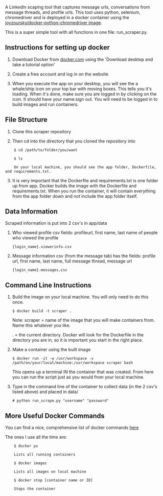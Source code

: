 A LinkedIn scaping tool that captures message urls, conversations from message threads, and profile urls. This tool uses python, selenium, chromedriver and is deployed in a docker container using the [joyzoursky/docker-python-chromedriver image](https://github.com/joyzoursky/docker-python-chromedriver).

This is a super simple tool with all functions in one file: run_scraper.py.

## Instructions for setting up docker

1) Download Docker from [docker.com](https://www.docker.com/get-started) using the 'Download desktop and take a tutorial option'

2) Create a free account and log in on the website

3) When you execute the app on your desktop, you will see the a whale/ship icon on your top bar with moving boxes. This tells you it's loading. When it's done, make sure you are logged in by clicking on the icon. It should have your name:sign out. You will need to be logged in to build images and run containers.

## File Structure

1) Clone this scraper repository

2) Then cd into the directory that you cloned the repository into

```
    $ cd /path/to/folder/you/want

    $ ls 
	
    On your local machine, you should see the app folder, Dockerfile, and requirements.txt. 
```

3) It is very important that the Dockerfile and requirements.txt is one folder up from app. Docker builds the image with the Dockerfile and requirements.txt. When you run the container, it will contain everything from the app folder down and not include the app folder itself.

## Data Information

Scraped information is put into 2 csv's in app/data 
	
1) Who viewed profile csv fields: profileurl, first name, last name of people who viewed the profile
	
	```
	{login_name}.viewerinfo.csv
	```
	
2) Message information csv (from the message tab) has the fields: profile url, first name, last name, full message thread, message url 

	```
	{login_name}.messages.csv
	```
 
 ## Command Line Instructions

1) Build the image on your local machine. You will only need to do this once. 

	```
	$ docker build -t scraper . 
	```

	Note: 
	scraper = name of the image that you will make containers from. Name this whatever you like.
	
	. = the current directory. Docker will look for the Dockerfile in the directory you are in, so it is important you 	start in the right place.

2) Make a container using the built image

	```
	$ docker run -it -w /usr/workspace -v /path/on/your/local/machine:/usr/workspace scraper bash
	```

	This opens up a terminal IN the container that was created. From here you can run the script just as you would from your local machine. 

3) Type in the command line of the container to collect data (in the 2 csv's listed above) and placed in data/

	```
	# python run_scrape.py "username" "password"
	```

## More Useful Docker Commands 

You can find a nice, comprehensive list of docker commands [here](https://www.linode.com/docs/applications/containers/docker-commands-quick-reference-cheat-sheet/)

The ones I use all the time are:

```
	$ docker ps

	Lists all running containers
```

```
	$ docker images

	Lists all images on local machine
```

```
	$ docker stop [container name or ID]

	Stops the container
```

